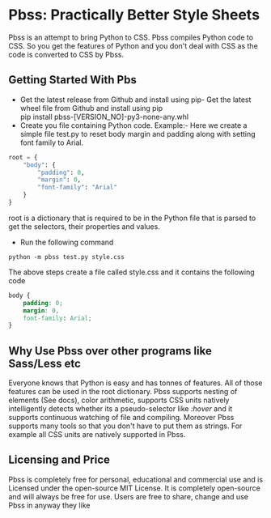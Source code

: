 # Pbss: Practically Better Style Sheets
Pbss is an attempt to bring Python to CSS. Pbss compiles Python code to CSS. So you get the features of Python and you don't deal with CSS as the code is converted to CSS by Pbss.

## Getting Started With Pbs
- Get the latest release from Github and install using pip- Get the latest wheel file from Github and install using pip  
        pip install pbss-[VERSION_NO]-py3-none-any.whl
- Create you file containing Python code. Example:- Here we create a simple file test.py to reset body margin and padding along with setting font family to Arial.
``` python
root = {
    "body": {
        "padding": 0,
        "margin": 0,
        "font-family": "Arial"
    }
}
```
root is a dictionary that is required to be in the Python file that is parsed to get the selectors, their properties and values.  
- Run the following command
```
python -m pbss test.py style.css
```
The above steps create a file called style.css and it contains the following code
``` CSS
body {
    padding: 0;
    margin: 0,
    font-family: Arial;
}
```

## Why Use Pbss over other programs like Sass/Less etc
Everyone knows that Python is easy and has tonnes of features. All of those features can be used in the root dictionary. Pbss supports nesting of elements (See docs), color arithmetic, supports CSS units natively intelligently detects whether its a pseudo-selector like _:hover_ and it supports continuous watching of file and compiling. Moreover Pbss supports many tools so that you don't have to put them as strings. For example all CSS units are natively supported in Pbss.

## Licensing and Price
Pbss is completely free for personal, educational and commercial use and is Licensed under the open-source MIT License. It is completely open-source and will always be free for use. Users are free to share, change and use Pbss in anyway they like
